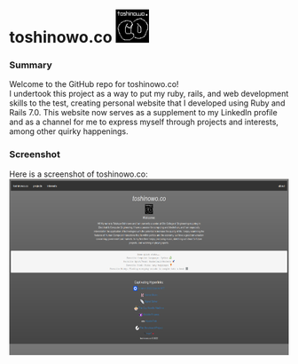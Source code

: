 # toshinowo.co <img src="app/assets/images/toshinowo.png" width="60" height="60"/>

### Summary

Welcome to the GitHub repo for toshinowo.co!  
I undertook this project as a way to put my ruby, rails, and web development skills to the test, creating personal website that I developed using Ruby and Rails 7.0. This website now serves as a supplement to my LinkedIn profile and as a channel for me to express myself through projects and interests, among other quirky happenings.

### Screenshot

Here is a screenshot of toshinowo.co:  
<img src="app/assets/images/toshinowoweb.png" width="683px" height="318px"/>
